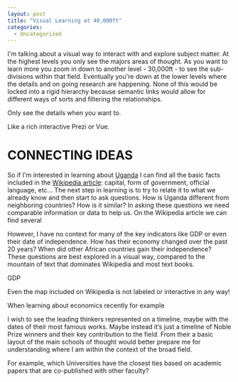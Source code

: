 ```yaml
---
layout: post
title: "Visual Learning at 40,000ft"
categories:
  - Uncategorized
---
```


I'm talking about a visual way to interact with and explore subject matter. At the highest levels you only see the majors areas of thought. As you want to learn more you zoom in down to another level - 30,000ft - to see the sub-divisions within that field. Eventually you're down at the lower levels where the details and on going research are happening. None of this would be locked into a rigid hierarchy because semantic links would allow for different ways of sorts and filtering the relationships.

Only see the details when you want to.

Like a rich interactive Prezi or Vue.

# CONNECTING IDEAS 

So if I'm interested in learning about <a href="http://en.wikipedia.org/wiki/Uganda">Uganda</a> I can find all the basic facts included in the <a href="http://en.wikipedia.org/wiki/Uganda">Wikipedia article</a>: capital, form of government, official language, etc... The next step in learning is to try to relate it to what we already know and then start to ask questions. How is Uganda different from neighboring countries? How is it similar? In asking these questions we need comparable information or data to help us. On the Wikipedia article we can find several

However, I have no context for many of the key indicators like GDP or even their date of independence. How has their economy changed over the past 20 years? When did other African countries gain their independence? These questions are best explored in a visual way, compared to the mountain of text that dominates Wikipedia and most text books.

GDP

Even the map included on Wikipedia is not labeled or interactive in any way!

When learning about economics recently for example

I wish to see the leading thinkers represented on a timeline, maybe with the dates of their most famous works. Maybe instead it’s just a timeline of Noble Prize winners and their key contribution to the field. From their a basic layout of the main schools of thought would better prepare me for understanding where I am within the context of the broad field.

For example, which Universities have the closest ties based on academic papers that are co-published with other faculty?
